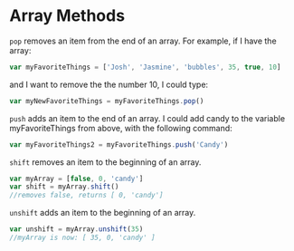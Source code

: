 # Array Methods

`pop` removes an item from the end of an array. For example, if I have the array:
```js
var myFavoriteThings = ['Josh', 'Jasmine', 'bubbles', 35, true, 10]
```
and I want to remove the the number 10, I could type:
```js
var myNewFavoriteThings = myFavoriteThings.pop()
```


`push` adds an item to the end of an array. I could add candy to the variable myFavoriteThings from above, with the following command:
```js
var myFavoriteThings2 = myFavoriteThings.push('Candy')
```

`shift` removes an item to the beginning of an array.
```js
var myArray = [false, 0, 'candy']
var shift = myArray.shift()
//removes false, returns [ 0, 'candy']
```

`unshift` adds an item to the beginning of an array.
```js
var unshift = myArray.unshift(35)
//myArray is now: [ 35, 0, 'candy' ]
